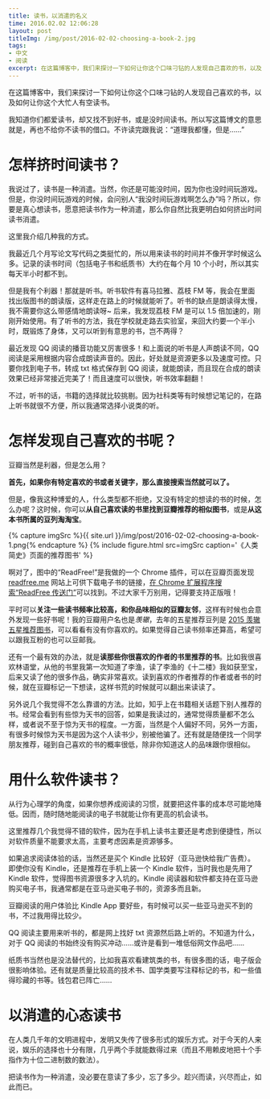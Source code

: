 ```yaml
---
title: 读书，以消遣的名义
time: 2016.02.02 12:06:28
layout: post
titleImg: /img/post/2016-02-02-choosing-a-book-2.jpg
tags:
- 中文
- 阅读
excerpt: 在这篇博客中，我们来探讨一下如何让你这个口味刁钻的人发现自己喜欢的书，以及如何让你这个大忙人有空读书。我知道你们都爱读书，却又找不到好书，或是没时间读书。所以写这篇博文的意思就是，再也不给你不读书的借口。不许读完跟我说：“道理我都懂，但是……”
---
```


在这篇博客中，我们来探讨一下如何让你这个口味刁钻的人发现自己喜欢的书，以及如何让你这个大忙人有空读书。

我知道你们都爱读书，却又找不到好书，或是没时间读书。所以写这篇博文的意思就是，再也不给你不读书的借口。不许读完跟我说：“道理我都懂，但是……”



# 怎样挤时间读书？

我说过了，读书是一种消遣。当然，你还是可能没时间，因为你也没时间玩游戏。但是，你没时间玩游戏的时候，会问别人“我没时间玩游戏啊怎么办”吗？所以，你要是真心想读书，愿意把读书作为一种消遣，那么你自然比我更明白如何挤出时间读书消遣。

这里我介绍几种我的方式。

我最近几个月写论文写代码之类挺忙的，所以用来读书的时间并不像开学时候这么多。记录的读书时间（包括电子书和纸质书）大约在每个月 10 个小时，所以其实每天半小时都不到。

但是我有个利器！那就是听书。听书软件有喜马拉雅、荔枝 FM 等，我会在里面找出版图书的朗读版，这样走在路上的时候就能听了。听书的缺点是朗读得太慢，我不需要你这么带感情地朗读呀~ 后来，我发现荔枝 FM 是可以 1.5 倍加速的，刚刚开始使用。有了听书的方法，我在学校就走路去实验室，来回大约要一个半小时，既锻炼了身体，又可以听到有意思的书，岂不两得？

最近发现 QQ 阅读的播音功能又厉害很多！和上面说的听书是人声朗读不同，QQ 阅读是采用根据内容合成朗读声音的。因此，好处就是资源更多以及速度可控。只要你找到电子书，转成 txt 格式保存到 QQ 阅读，就能朗读，而且现在合成的朗读效果已经非常接近完美了！而且速度可以很快，听书效率翻翻！

不过，听书的话，书籍的选择就比较挑剔。因为社科类等有时候想记笔记的，在路上听书就很不方便，所以我通常选择小说类的听。



# 怎样发现自己喜欢的书呢？

豆瓣当然是利器，但是怎么用？

**首先，如果你有特定喜欢的书或者关键字，那么直接搜索当然就可以了。**

但是，像我这种博爱的人，什么类型都不拒绝，又没有特定的想读的书的时候，怎么办呢？这时候，你可以**从自己喜欢读的书里找到豆瓣推荐的相似图书**，或是**从这本书所属的豆列淘淘宝**。

{% capture imgSrc %}{{ site.url }}/img/post/2016-02-02-choosing-a-book-1.png{% endcapture %}
{% include figure.html src=imgSrc caption='《人类简史》页面的推荐图书' %}

啊对了，图中的“ReadFree!”是我做的一个 Chrome 插件，可以在豆瓣页面发现 [readfree.me](http://readfree.me) 网站上可供下载电子书的链接，[在 Chrome 扩展程序搜索“ReadFree 传送门”](https://chrome.google.com/webstore/detail/nnijmebffagpcclklhofdkjeimnmckjp/)可以找到。不过大家千万别用，记得要支持正版哦！

平时可以**关注一些读书频率比较高，和你品味相似的豆瓣友邻**，这样有时候也会意外发现一些好书呢！我的豆瓣用户名也是*羡辙*，去年的五星推荐豆列是 [2015 羡辙五星推荐图书](http://www.douban.com/doulist/43404688/)，可以看看有没有你喜欢的。如果觉得自己读书频率还算高，希望可以跟我互粉的也可以豆邮我。

还有一个最有效的办法，就是**读那些你很喜欢的作者的书里推荐的书**。比如我很喜欢林语堂，从他的书里我第一次知道了李渔，读了李渔的《十二楼》我如获至宝，后来又读了他的很多作品，确实非常喜欢。读到喜欢的作者推荐的作者或者书的时候，就在豆瓣标记一下想读，这样书荒的时候就可以翻出来读读了。

另外说几个我觉得不怎么靠谱的方法。比如，知乎上在书籍相关话题下别人推荐的书。经常会看到有些惊为天书的回答，如果是我读过的，通常觉得质量都不怎么样，或者说不至于惊为天书的程度。一方面，当然是个人偏好不同，另外一方面，有很多时候惊为天书是因为这个人读书少，别被他骗了。还有就是随便找一个同学朋友推荐，碰到自己喜欢的书的概率很低，除非你知道这人的品味跟你很相似。



# 用什么软件读书？

从行为心理学的角度，如果你想养成阅读的习惯，就要把这件事的成本尽可能地降低。因而，随时随地能阅读的电子书就能让你有更高的机会读书。

这里推荐几个我觉得不错的软件，因为在手机上读书主要还是考虑到便捷性，所以对软件质量不能要求太高，主要考虑因素是资源够多。

如果追求阅读体验的话，当然还是买个 Kindle 比较好（亚马逊快给我广告费）。即使你没有 Kindle，还是推荐在手机上装一个 Kindle 软件，当时我也是先用了 Kindle 软件，觉得图书资源很多才入坑的。Kindle 阅读器和软件都支持在亚马逊购买电子书，我通常都是在亚马逊买电子书的，资源多而且新。

豆瓣阅读的用户体验比 Kindle App 要好些，有时候可以买一些亚马逊买不到的书，不过我用得比较少。

QQ 阅读主要用来听书的，都是网上找好 txt 资源然后路上听的。不知道为什么，对于 QQ 阅读的书始终没有购买冲动……或许是看到一堆低俗网文作品吧……

纸质书当然也是没法替代的，比如我喜欢看建筑类的书，有很多图的话，电子版会很影响体验。还有就是质量比较高的技术书、国学类要写注释标记的书，和一些值得珍藏的书等。钱包君已阵亡……



# 以消遣的心态读书

在人类几千年的文明进程中，发明又失传了很多形式的娱乐方式。对于今天的人来说，娱乐的选择也十分有限，几乎两个手就能数得过来（而且不用赖皮地把十个手指作为十位二进制数的数法）。

把读书作为一种消遣，没必要在意读了多少，忘了多少。趁兴而读，兴尽而止，如此而已。

